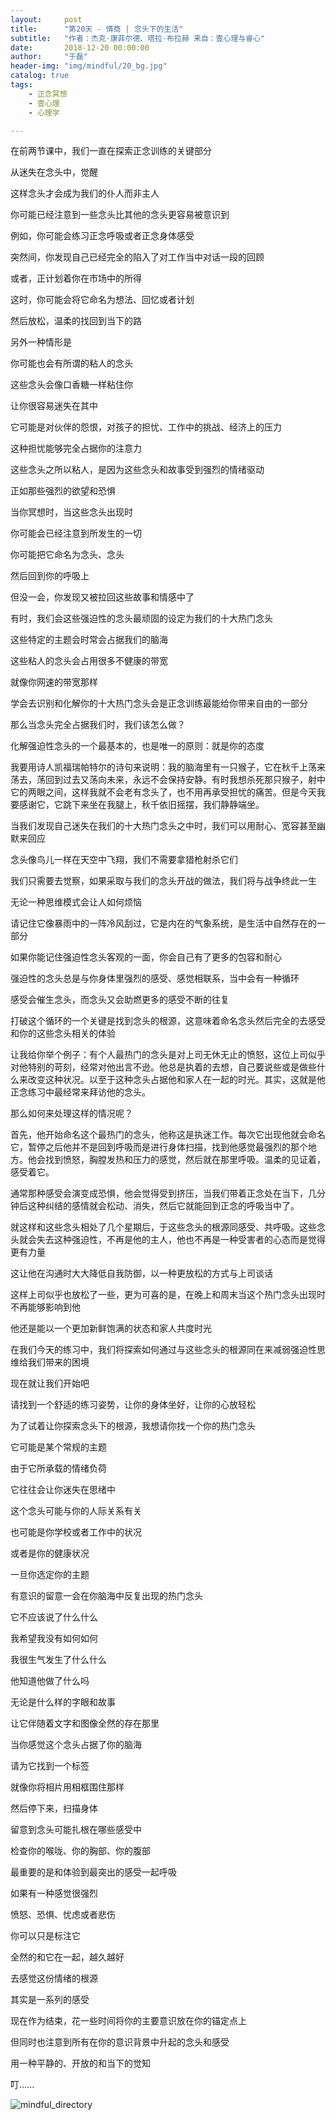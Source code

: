 ```yaml
---
layout:     post
title:      "第20天 - 情商 | 念头下的生活"
subtitle:   "作者：杰克·康菲尔德、塔拉·布拉赫 来自：壹心理与睿心"
date:       2018-12-20 00:00:00
author:     "于磊"
header-img: "img/mindful/20_bg.jpg"
catalog: true
tags:
    - 正念冥想
    - 壹心理
    - 心理学

---
```




在前两节课中，我们一直在探索正念训练的关键部分

从迷失在念头中，觉醒

这样念头才会成为我们的仆人而非主人

你可能已经注意到一些念头比其他的念头更容易被意识到

例如，你可能会练习正念呼吸或者正念身体感受

突然间，你发现自己已经完全的陷入了对工作当中对话一段的回顾

或者，正计划着你在市场中的所得

这时，你可能会将它命名为想法、回忆或者计划

然后放松，温柔的找回到当下的路

另外一种情形是

你可能也会有所谓的粘人的念头

这些念头会像口香糖一样粘住你

让你很容易迷失在其中

它可能是对伙伴的怨恨，对孩子的担忧、工作中的挑战、经济上的压力

这种担忧能够完全占据你的注意力

这些念头之所以粘人，是因为这些念头和故事受到强烈的情绪驱动

正如那些强烈的欲望和恐惧

当你冥想时，当这些念头出现时

你可能会已经注意到所发生的一切

你可能把它命名为念头、念头

然后回到你的呼吸上

但没一会，你发现又被拉回这些故事和情感中了

有时，我们会这些强迫性的念头最顽固的设定为我们的十大热门念头

这些特定的主题会时常会占据我们的脑海

这些粘人的念头会占用很多不健康的带宽

就像你网速的带宽那样

学会去识别和化解你的十大热门念头会是正念训练最能给你带来自由的一部分

那么当念头完全占据我们时，我们该怎么做？

化解强迫性念头的一个最基本的，也是唯一的原则：就是你的态度

我要用诗人凯福瑞帕特尔的诗句来说明：我的脑海里有一只猴子，它在秋千上荡来荡去，荡回到过去又荡向未来，永远不会保持安静。有时我想杀死那只猴子，射中它的两眼之间，这样我就不会老有念头了，也不用再承受担忧的痛苦。但是今天我要感谢它，它跳下来坐在我腿上，秋千依旧摇摆，我们静静端坐。

当我们发现自己迷失在我们的十大热门念头之中时，我们可以用耐心、宽容甚至幽默来回应

念头像鸟儿一样在天空中飞翔，我们不需要拿猎枪射杀它们

我们只需要去觉察，如果采取与我们的念头开战的做法，我们将与战争终此一生

无论一种思维模式会让人如何烦恼

请记住它像暴雨中的一阵冷风刮过，它是内在的气象系统，是生活中自然存在的一部分

如果你能记住强迫性念头客观的一面，你会自己有了更多的包容和耐心

强迫性的念头总是与你身体里强烈的感受、感觉相联系，当中会有一种循环

感受会催生念头，而念头又会助燃更多的感受不断的往复

打破这个循环的一个关键是找到念头的根源，这意味着命名念头然后完全的去感受和你的这些念头相关的体验

让我给你举个例子：有个人最热门的念头是对上司无休无止的愤怒，这位上司似乎对他特别的苛刻，经常对他出言不逊。他总是执着的去想，自己要说些或是做些什么来改变这种状况。以至于这种念头占据他和家人在一起的时光。其实，这就是他正念练习中最经常来拜访他的念头。

那么如何来处理这样的情况呢？

首先，他开始命名这个最热门的念头，他称这是执迷工作。每次它出现他就会命名它，暂停之后他并不是回到呼吸而是进行身体扫描，找到他感觉最强烈的那个地方。他会找到愤怒，胸膛发热和压力的感觉，然后就在那里呼吸。温柔的见证着，感受着它。

通常那种感受会演变成恐惧，他会觉得受到挤压，当我们带着正念处在当下，几分钟后这种纠结的感情就会松动、消失，然后它就能回到正念的呼吸当中了。

就这样和这些念头相处了几个星期后，于这些念头的根源同感受、共呼吸。这些念头就会失去这种强迫性，不再是他的主人，他也不再是一种受害者的心态而是觉得更有力量

这让他在沟通时大大降低自我防御，以一种更放松的方式与上司谈话

这样上司似乎也放松了一些，更为可喜的是，在晚上和周末当这个热门念头出现时不再能够影响到他

他还是能以一个更加新鲜饱满的状态和家人共度时光

在我们今天的练习中，我们将探索如何通过与这些念头的根源同在来减弱强迫性思维给我们带来的困境

现在就让我们开始吧

请找到一个舒适的练习姿势，让你的身体坐好，让你的心放轻松

为了试着让你探索念头下的根源，我想请你找一个你的热门念头

它可能是某个常规的主题

由于它所承载的情绪负荷

它往往会让你迷失在思绪中

这个念头可能与你的人际关系有关

也可能是你学校或者工作中的状况

或者是你的健康状况

一旦你选定你的主题

有意识的留意一会在你脑海中反复出现的热门念头

它不应该说了什么什么

我希望我没有如何如何

我很生气发生了什么什么

他知道他做了什么吗

无论是什么样的字眼和故事

让它伴随着文字和图像全然的存在那里

当你感觉这个念头占据了你的脑海

请为它找到一个标签

就像你将相片用相框围住那样

然后停下来，扫描身体

留意到念头可能扎根在哪些感受中

检查你的喉咙、你的胸部、你的腹部

最重要的是和体验到最突出的感受一起呼吸

如果有一种感觉很强烈

愤怒、恐惧、忧虑或者悲伤

你可以只是标注它

全然的和它在一起，越久越好

去感觉这份情绪的根源

其实是一系列的感受

现在作为结束，花一些时间将你的主要意识放在你的锚定点上

但同时也注意到所有在你的意识背景中升起的念头和感受

用一种平静的、开放的和当下的觉知

叮......











































![mindful_directory](/img/mindful/share.jpeg)









































